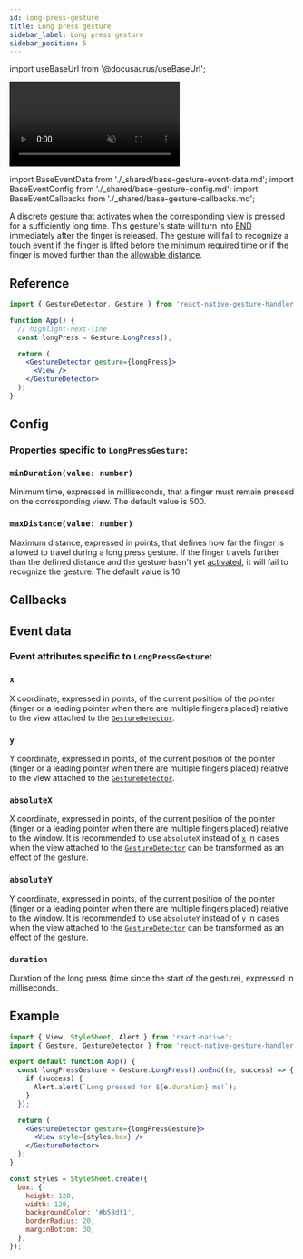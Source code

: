 ```yaml
---
id: long-press-gesture
title: Long press gesture
sidebar_label: Long press gesture
sidebar_position: 5
---
```


import useBaseUrl from '@docusaurus/useBaseUrl';

<div style={{ display: 'flex', margin: '16px 0', justifyContent: 'center' }}>
  <video playsInline autoPlay muted loop style={{maxWidth: 360}}>
    <source src={useBaseUrl("/video/longpress.mp4")} type="video/mp4"/>
  </video>
</div>

import BaseEventData from './\_shared/base-gesture-event-data.md';
import BaseEventConfig from './\_shared/base-gesture-config.md';
import BaseEventCallbacks from './\_shared/base-gesture-callbacks.md';

A discrete gesture that activates when the corresponding view is pressed for a sufficiently long time.
This gesture's state will turn into [END](/docs/fundamentals/states-events#end) immediately after the finger is released.
The gesture will fail to recognize a touch event if the finger is lifted before the [minimum required time](/docs/gestures/long-press-gesture#mindurationvalue-number) or if the finger is moved further than the [allowable distance](/docs/gestures/long-press-gesture#maxdistancevalue-number).

## Reference

```jsx
import { GestureDetector, Gesture } from 'react-native-gesture-handler';

function App() {
  // highlight-next-line
  const longPress = Gesture.LongPress();

  return (
    <GestureDetector gesture={longPress}>
      <View />
    </GestureDetector>
  );
}
```

## Config

### Properties specific to `LongPressGesture`:

### `minDuration(value: number)`

Minimum time, expressed in milliseconds, that a finger must remain pressed on the corresponding view. The default value is 500.

### `maxDistance(value: number)`

Maximum distance, expressed in points, that defines how far the finger is allowed to travel during a long press gesture. If the finger travels further than the defined distance and the gesture hasn't yet [activated](/docs/fundamentals/states-events#active), it will fail to recognize the gesture. The default value is 10.

<BaseEventConfig />

## Callbacks

<BaseEventCallbacks />

## Event data

### Event attributes specific to `LongPressGesture`:

### `x`

X coordinate, expressed in points, of the current position of the pointer (finger or a leading pointer when there are multiple fingers placed) relative to the view attached to the [`GestureDetector`](/docs/gestures/gesture-detector).

### `y`

Y coordinate, expressed in points, of the current position of the pointer (finger or a leading pointer when there are multiple fingers placed) relative to the view attached to the [`GestureDetector`](/docs/gestures/gesture-detector).

### `absoluteX`

X coordinate, expressed in points, of the current position of the pointer (finger or a leading pointer when there are multiple fingers placed) relative to the window. It is recommended to use `absoluteX` instead of [`x`](#x) in cases when the view attached to the [`GestureDetector`](/docs/gestures/gesture-detector) can be transformed as an effect of the gesture.

### `absoluteY`

Y coordinate, expressed in points, of the current position of the pointer (finger or a leading pointer when there are multiple fingers placed) relative to the window. It is recommended to use `absoluteY` instead of [`y`](#y) in cases when the view attached to the [`GestureDetector`](/docs/gestures/gesture-detector) can be transformed as an effect of the gesture.

### `duration`

Duration of the long press (time since the start of the gesture), expressed in milliseconds.

<BaseEventData />

## Example

```jsx
import { View, StyleSheet, Alert } from 'react-native';
import { Gesture, GestureDetector } from 'react-native-gesture-handler';

export default function App() {
  const longPressGesture = Gesture.LongPress().onEnd((e, success) => {
    if (success) {
      Alert.alert(`Long pressed for ${e.duration} ms!`);
    }
  });

  return (
    <GestureDetector gesture={longPressGesture}>
      <View style={styles.box} />
    </GestureDetector>
  );
}

const styles = StyleSheet.create({
  box: {
    height: 120,
    width: 120,
    backgroundColor: '#b58df1',
    borderRadius: 20,
    marginBottom: 30,
  },
});
```
